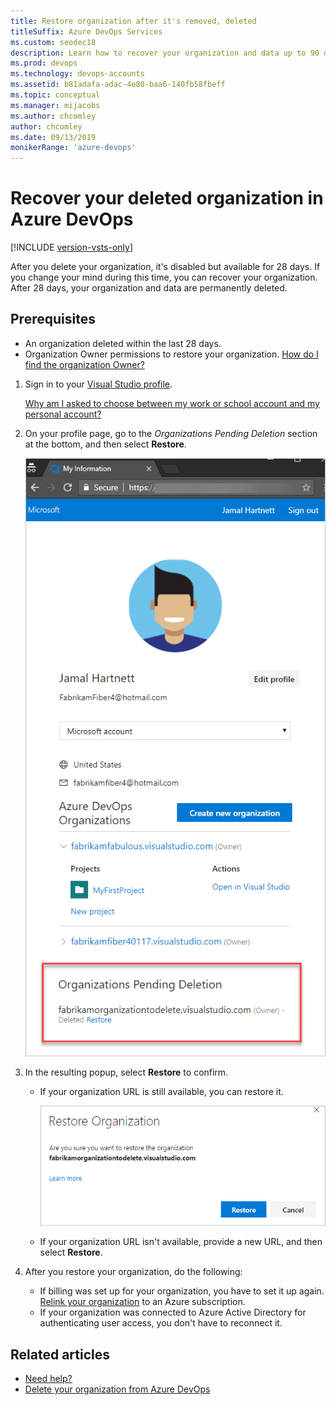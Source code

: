 ```yaml
---
title: Restore organization after it's removed, deleted
titleSuffix: Azure DevOps Services
ms.custom: seodec18
description: Learn how to recover your organization and data up to 90 days after being deleted, performed with organization Owner permissions.
ms.prod: devops
ms.technology: devops-accounts
ms.assetid: b81adafa-adac-4e80-baa6-140fb58fbeff
ms.topic: conceptual
ms.manager: mijacobs
ms.author: chcomley
author: chcomley
ms.date: 09/13/2019
monikerRange: 'azure-devops'
---
```


# Recover your deleted organization in Azure DevOps

[!INCLUDE [version-vsts-only](../../_shared/version-vsts-only.md)]

After you delete your organization, it's disabled but available for 28 days. If you change your mind during this time, you can recover your organization. After 28 days, your organization and data are permanently deleted.

## Prerequisites

* An organization deleted within the last 28 days.
* Organization Owner permissions to restore your organization. [How do I find the organization Owner?](faq-delete-restore-organization.md#find-owner)

1. Sign in to your [Visual Studio profile](https://app.vsaex.visualstudio.com/profile/view).

   [Why am I asked to choose between my work or school account and my personal account?](faq-delete-restore-organization.md#ChooseOrgAcctMSAcct)

2. On your profile page, go to the *Organizations Pending Deletion* section at the bottom, and then select **Restore**.

   ![Restore your deleted organization](media/_shared/visual-studio-profile-page.png)

3. In the resulting popup, select **Restore** to confirm.

   * If your organization URL is still available, you can restore it.

      ![Confirm restoration of your organization](media/recover-your-organization/confirm-restore-organization.png)

   * If your organization URL isn't available, provide a new URL, and then select **Restore**.


4. After you restore your organization, do the following:

   * If billing was set up for your organization, you have to set it up again. [Relink your organization](../billing/set-up-billing-for-your-organization-vs.md) to an Azure subscription.
   * If your organization was connected to Azure Active Directory for authenticating user access, you don't have to reconnect it.

## Related articles

* [Need help?](faq-delete-restore-organization.md#get-support)
* [Delete your organization from Azure DevOps](delete-your-organization.md)
